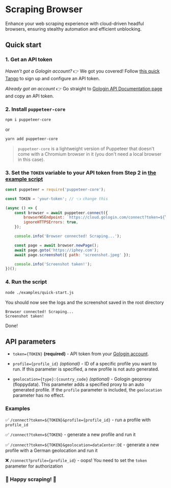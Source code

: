 # Scraping Browser

Enhance your web scraping experience with cloud-driven headful browsers, ensuring stealthy automation and efficient unblocking.

## Quick start

### 1. Get an API token

*Haven't got a Gologin account?* 👉 We got you covered! Follow [this quick Tango](https://app.tango.us/app/workflow/Register-a-Gologin-account-and-configure-a-dev-token-00ff53ba1f0345d8820f182d10b60004) to sign up and configure an API token.

*Already got an account* 👉 Go straight to [Gologin API Documentation page](https://app.gologin.com/#/personalArea/TokenApi) and copy an API token.

### 2. Install `puppeteer-core`

```bash
npm i puppeteer-core
```
or
```bash
yarn add puppeteer-core
```
> `puppeteer-core` is a lightweight version of Puppeteer that doesn't come with a Chromium browser in it (you don't need a local browser in this case).

### 3. Set the `TOKEN` variable to your API token from **Step 2** in [the example script](./examples/quick-start.js)

```javascript
const puppeteer = require('puppeteer-core');

const TOKEN = 'your-token'; // 👈 change this

(async () => {
    const browser = await puppeteer.connect({
        browserWSEndpoint: `https://cloud.gologin.com/connect?token=${TOKEN}`,
        ignoreHTTPSErrors: true,
    });

    console.info('Browser connected! Scraping...');

    const page = await browser.newPage();
    await page.goto('https://iphey.com');
    await page.screenshot({ path: 'screenshot.jpeg' });

    console.info('Screenshot taken!');
})();
```

### 4. Run the script
```bash
node ./examples/quick-start.js
```
You should now see the logs and the screenshot saved in the root directory
```console
Browser connected! Scraping...
Screenshot taken!
```

Done!

## API parameters

- `token={TOKEN}` **(required)** - API token from your [Gologin account](https://app.gologin.com/#/personalArea/TokenApi).

- `profile={profile_id}` *(optional)* - ID of a specific profile you want to run. If this parameter is specified, a new profile is not auto generated.

- `geolocation={type}:{country_code}` *(optional)* - Gologin geoproxy (floppydata). This parameter adds a specified proxy to an auto generated profile. If the `profile` parameter is included, the `geolocation` parameter has no effect.

### Examples
✅ `/connect?token=${TOKEN}&profile={profile_id}` - run a profile with `profile_id`

✅ `/connect?token=${TOKEN}` - generate a new profile and run it

✅ `/connect?token=${TOKEN}&geolocation=dataCenter:DE` - generate a new profile with a German geolocation and run it

❌ `/connect?profile={profile_id}` - oops! You need to set the `token` parameter for authorization

### 🎉 Happy scraping! 🎉
